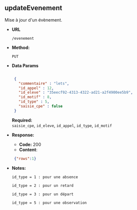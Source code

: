  **updateEvenement**
 ---- 
   Mise à jour  d'un évènement.
  
 * **URL**
  
   `/evenement`
  
 * **Method:**
    
   `PUT` 

 * **Data Params**
    ```json
    
     {
       "commentaire" : "lets",
       "id_appel" : 12,
       "id_eleve" : "35eecf92-4313-4322-ad21-a2f4900ee5b9",
       "id_motif" : 8,  
       "id_type" : 5, 
       "saisie_cpe" : false
     }
     ```
     **Required:**           
            `saisie_cpe`,
            `id_eleve`,
            `id_appel`,
            `id_type`,
            `id_motif`
            
 * **Response:**
    
     * **Code:** 200 <br />
     * **Content**:  
     ```json
      {"rows":1}
     ```
* **Notes:**
     
     `id_type = 1 : pour une absence`   
        
     `id_type = 2 : pour un retard`
     
     `id_type = 3 : pour un départ`
     
     `id_type = 5 : pour une observation`
 